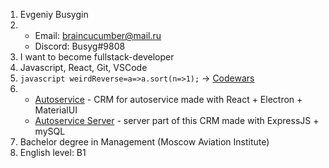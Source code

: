 1. Evgeniy Busygin
2. + Email: braincucumber@mail.ru
   + Discord: Busyg#9808
3. I want to become fullstack-developer
4. Javascript, React, Git, VSCode
5. ```javascript weirdReverse=a=>a.sort(n=>1);``` → [Codewars](https://www.codewars.com/kata/59ae589c07157afba80000a7)
6. + [Autoservice](https://github.com/braincucumber/autoservice) - CRM for autoservice made with React + Electron + MaterialUI
   + [Autoservice Server](https://github.com/braincucumber/server-api) - server part of this CRM made with ExpressJS + mySQL
8. Bachelor degree in Management (Moscow Aviation Institute)
9. English level: B1
